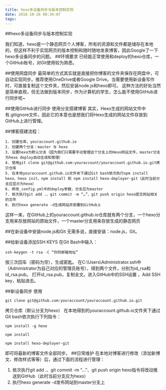 ```yaml
---
title: hexo多设备同步与版本控制实现
date: 2018-10-26 00:34:07
tags:
---
```


##hexo多设备同步与版本控制实现

我们知道，hexo是一个静态网页个人博客，所有的资源和文件都是储存在本地的，但这样不利于实现网页的版本控制和随时随地发表博客，因此Google了一下hexo多设备同步的问题。 
##环境要求
已经能正常使用和deploy的hexo仓库，一个GitHub账号，对Git使用较为熟悉。

##使用网盘同步
最简单的方式其实就是直接把你博客的文件夹保存在网盘中，可自动实现同步。推荐使用OneDrive或者Google Drive。当需要使用新设备写作时，可直接复制这个文件夹，然后安装node.js和hexo即可。 
这种方法的好处当然是简单直观，但无法做到版本同步，作为计算机的学生，怎么能不使用GitHub进行同步呢~

##使用GitHub进行同步
使用分支搭建博客
其实，Hexo生成的网站文件中有.gitignore文件，因此它的本意也是想我们将Hexo生成的网站文件存放到GitHub上进行管理。

##博客搭建流程：
```
1. 创建仓库，youraccount.github.io 
2. 创建两个分支：master 与 hexo 
3. 设置hexo为默认分支（因为我们只需要手动管理这个分支上的Hexo网站文件，master分支为hexo deploy自动生成和管理） 
4. 使用git clone git@github.com:youraccount/youraccount.github.io.git拷贝仓库 
5. 在本地youraccount.github.io文件夹下通过Git bash依次执行npm install hexo、hexo init、npm install 和 npm install hexo-deployer-git（此时当前分支应显示为hexo） 
6. 修改_config.yml中的deploy参数，分支应为master 
7. 依次执行git add .、git commit -m “…”、git push origin hexo提交网站相关的文件 
8. 执行hexo generate -d生成网站并部署到GitHub上
```

这样一来，在GitHub上的youraccount.github.io仓库就有两个分支，一个hexo分支用来存放网站的原始文件，一个master分支用来存放生成的静态网页

##在新设备中安装node.js和Git
无需多说，直接安装：node.js，Git。

##给新设备添加SSH KEYS
在Git Bash中输入：

```
ssh-keygen -t rsa -C “你的邮箱地址”
```

按三次回车（密码为空），生成密匙。 
在C:\Users\Administrator.ssh中（Administrator为自己对应的管理员账号），得到两个文件，分别为id_rsa和id_rsa.pub。 
打开id_rsa.pub，复制全文。进入GitHub中的SSH设置 ，Add SSH key，粘贴进去。

##新设备同步
使用
```
git clone git@github.com:youraccount/youraccount.github.io.git
```
拷贝仓库（默认分支为hexo） 
在本地得到的youraccount.github.io文件夹下通过Git bash依次执行下列指令： 
```
npm install -g hexo
```
```
npm install
```
```
npm install hexo-deployer-git
```
即可将最新的博客文件全部同步。
##日常维护
在本地对博客进行修改（添加新博文、修改样式等等）后，通过下面的流程进行管理： 
1. 依次执行git add .、git commit -m “…”、git push origin hexo指令将改动推送到GitHub（此时当前分支应为hexo） 
2. 执行hexo generate -d发布网站到master分支上
